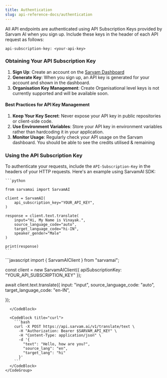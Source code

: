 ```yaml
---
title: Authentication
slug: api-reference-docs/authentication
---
```


All API endpoints are authenticated using API Subscription Keys provided by Sarvam AI when you sign up. Include these keys in the header of each API request as follows:

```
api-subscription-key: <your-api-key>
```

### Obtaining Your API Subscription Key

1. **Sign Up**: Create an account on the [Sarvam Dashboard](https://dashboard.sarvam.ai)
2. **Generate Key**: When you sign up, an API key is generated for your account and shown in the dashboard.
3. **Organisation Key Management**: Create Organisational level keys is not currently supported and will be available soon.

#### Best Practices for API Key Management

1. **Keep Your Key Secret**: Never expose your API key in public repositories or client-side code.
2. **Use Environment Variables**: Store your API key in environment variables rather than hardcoding it in your application.
3. **Monitor Usage**: Regularly check your API usage on the Sarvam dashboard. You should be able to see the credits utilised & remaining

### Using the API Subscription Key

To authenticate your requests, include the `API-Subscription-Key` in the headers of your HTTP requests. Here's an example using SarvamAI SDK:

<CodeGroup>
  <CodeBlock title="Python" active>

    ```python

    from sarvamai import SarvamAI

    client = SarvamAI(
        api_subscription_key="YOUR_API_KEY",
    )

    response = client.text.translate(
        input="Hi, My Name is Vinayak.",
        source_language_code="auto",
        target_language_code="hi-IN",
        speaker_gender="Male"
    )

    print(response)
    ```

  </CodeBlock>

  <CodeBlock title="JavaScript">
    ```javascript
    import { SarvamAIClient } from "sarvamai";

const client = new SarvamAIClient({ apiSubscriptionKey: "YOUR_API_SUBSCRIPTION_KEY" });

await client.text.translate({
input: "input",
source_language_code: "auto",
target_language_code: "en-IN",

});

````
  </CodeBlock>

  <CodeBlock title="curl">
    ```bash
    curl -X POST https://api.sarvam.ai/v1/translate/text \
      -H "Authorization: Bearer $SARVAM_API_KEY" \
      -H "Content-Type: application/json" \
      -d '{
        "text": "Hello, how are you?",
        "source_lang": "en",
        "target_lang": "hi"
      }'
    ```
  </CodeBlock>
</CodeGroup>
````

